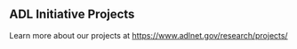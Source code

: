 ## ADL Initiative Projects

Learn more about our projects at <https://www.adlnet.gov/research/projects/>
